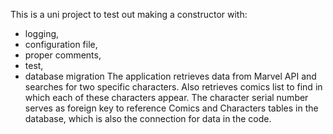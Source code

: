 This is a uni project to test out making a constructor with:
- logging,
- configuration file,
- proper comments,
- test,
- database migration
The application retrieves data from Marvel API and searches for two specific characters.
Also retrieves comics list to find in which each of these characters appear.
The character serial number serves as foreign key to reference Comics and Characters tables in the database, which is also the connection for data in the code.
